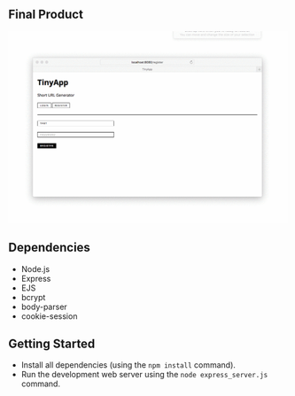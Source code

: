 ## Final Product

![alt text](https://github.com/john-lennie/Express-Web-Server/blob/master/images/tinyapp.gif "TinyApp gif")

## Dependencies

- Node.js
- Express
- EJS
- bcrypt
- body-parser
- cookie-session

## Getting Started

- Install all dependencies (using the `npm install` command).
- Run the development web server using the `node express_server.js` command.
